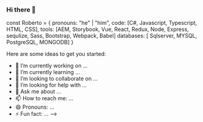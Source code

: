 ### Hi there 👋

const Roberto = {
pronouns: "he" | "him",
code: [C#, Javascript, Typescript, HTML, CSS],
tools: [AEM, Storybook, Vue, React, Redux, Node, Express, sequlize, Sass, Bootstrap, Webpack, Babel]
databases: [ Sqlserver, MYSQL, PostgreSQL, MONGODB]
}

Here are some ideas to get you started:

- 🔭 I’m currently working on ...
- 🌱 I’m currently learning ...
- 👯 I’m looking to collaborate on ...
- 🤔 I’m looking for help with ...
- 💬 Ask me about ...
- 📫 How to reach me: ...
- 😄 Pronouns: ...
- ⚡ Fun fact: ...
-->
